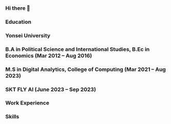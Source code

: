 ### Hi there 👋

### Education
### Yonsei University
### B.A in Political Science and International Studies, B.Ec in Economics (Mar 2012 – Aug 2016)
### M.S in Digital Analytics, College of Computing (Mar 2021 – Aug 2023)
### SKT FLY AI (June 2023 – Sep 2023)



### Work Experience


### Skills

<!--
**kokonut93/kokonut93** is a ✨ _special_ ✨ repository because its `README.md` (this file) appears on your GitHub profile.

Here are some ideas to get you started:

- 🔭 I’m currently working on ...
- 🌱 I’m currently learning ...
- 👯 I’m looking to collaborate on ...
- 🤔 I’m looking for help with ...
- 💬 Ask me about ...
- 📫 How to reach me: ...
- 😄 Pronouns: ...
- ⚡ Fun fact: ...
-->
